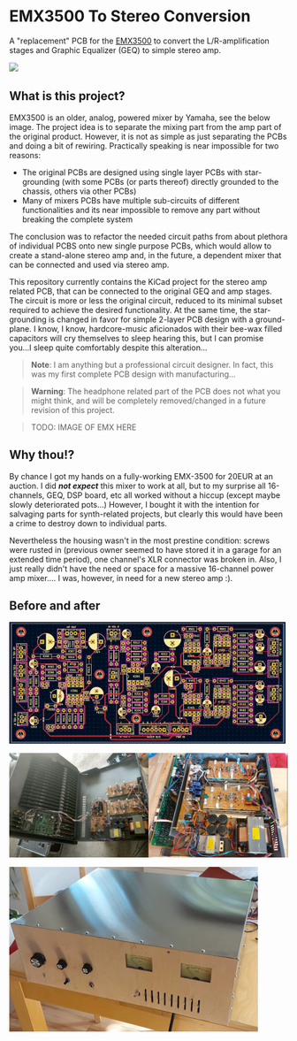 # EMX3500 To Stereo Conversion

A "replacement" PCB for the [EMX3500](https://de.yamaha.com/files/download/other_assets/1/324571/EMX3500G.pdf) to convert the L/R-amplification stages and Graphic Equalizer (GEQ) to simple stereo amp.

![](/assets/soldered.png)


## What is this project?
EMX3500 is an older, analog, powered mixer by Yamaha, see the below image.
The project idea is to separate the mixing part from the amp part of the original product.
However, it is not as simple as just separating the PCBs and doing a bit of rewiring.
Practically speaking is near impossible for two reasons:
* The original PCBs are designed using single layer PCBs with star-grounding (with some PCBs (or parts thereof) directly grounded to the chassis, others via other PCBs)
* Many of mixers PCBs have multiple sub-circuits of different functionalities and its near impossible to remove any part without breaking the complete system

The conclusion was to refactor the needed circuit paths from about plethora of individual PCBS onto new single purpose PCBs, which would allow to create a stand-alone stereo amp and, in the future, a dependent mixer that can be connected and used via stereo amp.

This repository currently contains the KiCad project for the stereo amp related PCB, that can be connected to the original GEQ and amp stages.
The circuit is more or less the original circuit, reduced to its minimal subset required to achieve the desired functionality.
At the same time, the star-grounding is changed in favor for simple 2-layer PCB design with a ground-plane.
I know, I know, hardcore-music aficionados with their bee-wax filled capacitors will cry themselves to sleep hearing this, but I can promise you...I sleep quite comfortably despite this alteration...


> **Note**:
> I am anything but a professional circuit designer. In fact, this was my first complete PCB design with manufacturing...

> **Warning**:
> The headphone related part of the PCB does not what you might think, and will be completely removed/changed in a future revision of this project.


>TODO: IMAGE OF EMX HERE


## Why thou!?
By chance I got my hands on a fully-working EMX-3500 for 20EUR at an auction.
I did ***not expect*** this mixer to work at all, but to my surprise all 16-channels, GEQ, DSP board, etc all worked without a hiccup (except maybe slowly deteriorated pots...)
However, I bought it with the intention for salvaging parts for synth-related projects, but clearly this would have been a crime to destroy down to individual parts.

Nevertheless the housing wasn't in the most prestine condition: screws were rusted in (previous owner seemed to have stored it in a garage for an extended time period), one channel's XLR connector was broken in.
Also, I just really didn't have the need or space for a massive 16-channel power amp mixer.... I was, however, in need for a new stereo amp :).

## Before and after

![](/assets/pcb.png)


![](/assets/open_combined.jpg)

![](/assets/finished.jpg)